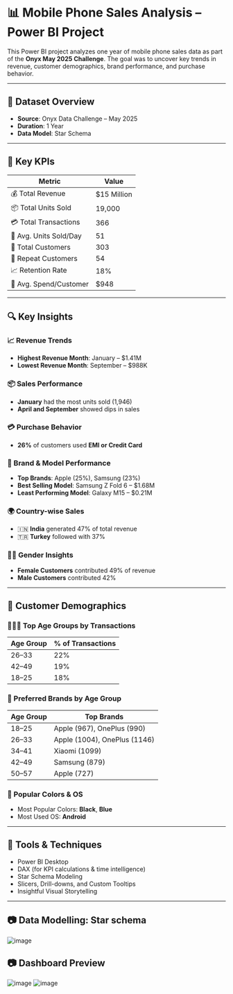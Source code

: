 # 📊 Mobile Phone Sales Analysis – Power BI Project

This Power BI project analyzes one year of mobile phone sales data as part of the **Onyx May 2025 Challenge**. The goal was to uncover key trends in revenue, customer demographics, brand performance, and purchase behavior.

---

## 📁 Dataset Overview

- **Source**: Onyx Data Challenge – May 2025
- **Duration**: 1 Year
- **Data Model**: Star Schema

---

## 🚀 Key KPIs

| Metric                   | Value        |
|--------------------------|--------------|
| 💰 Total Revenue          |  $15 Million  |
| 📦 Total Units Sold       | 19,000       |
| 💳 Total Transactions     | 366          |
| 📆 Avg. Units Sold/Day    | 51           |
| 👥 Total Customers        | 303          |
| 🔁 Repeat Customers       | 54           |
| 📈 Retention Rate         | 18%          |
| 🧾 Avg. Spend/Customer    |  $948         |

---

## 🔍 Key Insights

### 📈 Revenue Trends
- **Highest Revenue Month**: January – $1.41M
- **Lowest Revenue Month**: September – $988K

### 📦 Sales Performance
- **January** had the most units sold (1,946)
- **April and September** showed dips in sales

### 💳 Purchase Behavior
- **26%** of customers used **EMI or Credit Card**

### 📱 Brand & Model Performance
- **Top Brands**: Apple (25%), Samsung (23%)
- **Best Selling Model**: Samsung Z Fold 6 –  $1.68M
- **Least Performing Model**: Galaxy M15 – $0.21M

### 🌍 Country-wise Sales
- 🇮🇳 **India** generated 47% of total revenue
- 🇹🇷 **Turkey** followed with 37%

### 👩‍💼 Gender Insights
- **Female Customers** contributed 49% of revenue
- **Male Customers** contributed 42%

---

## 👤 Customer Demographics

### 🧑‍🤝‍🧑 Top Age Groups by Transactions
| Age Group | % of Transactions |
|-----------|-------------------|
| 26–33     | 22%               |
| 42–49     | 19%               |
| 18–25     | 18%               |

### 📱 Preferred Brands by Age Group
| Age Group | Top Brands               |
|-----------|--------------------------|
| 18–25     | Apple (967), OnePlus (990) |
| 26–33     | Apple (1004), OnePlus (1146) |
| 34–41     | Xiaomi (1099)              |
| 42–49     | Samsung (879)              |
| 50–57     | Apple (727)                |

### 🖤 Popular Colors & OS
- Most Popular Colors: **Black**, **Blue**
- Most Used OS: **Android**

---

## 📌 Tools & Techniques

- Power BI Desktop
- DAX (for KPI calculations & time intelligence)
- Star Schema Modeling
- Slicers, Drill-downs, and Custom Tooltips
- Insightful Visual Storytelling

---

## 📷 Data Modelling: Star schema

![image](https://github.com/user-attachments/assets/55a268ed-4ae4-4d55-9210-2cbffb11f286)


## 📷 Dashboard Preview

![image](https://github.com/user-attachments/assets/8dc97eeb-fe11-4e91-a073-7b555a302df5)
![image](https://github.com/user-attachments/assets/9236747c-afe0-4594-b27f-3fcde354ec8b)

 
```md

